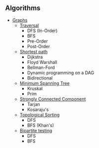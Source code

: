 ## Algorithms

+ [Graphs](https://github.com/Abdelrhman-Samir-99/Preparation-Library/tree/main/Problem%20Solving/Algorithms/Graph)
  + [Traversal](https://github.com/Abdelrhman-Samir-99/Preparation-Library/tree/main/Problem%20Solving/Algorithms/Graph#traversal)
    + DFS (In-Order)
    + BFS
    + Pre-Order
    + Post-Order
  + [Shortest path](https://github.com/Abdelrhman-Samir-99/Preparation-Library/tree/main/Problem%20Solving/Algorithms/Graph#shortest-path-on-weighted-graphs)
    + Dijkstra
    + Floyd Warshall
    + Bellman-Ford
    + Dynamic programming on a DAG
    + Bidirectional
  + [Minimum Spanning Tree](https://github.com/Abdelrhman-Samir-99/Preparation-Library/tree/main/Problem%20Solving/Algorithms/Graph#-minimum-spanning-tree-mst-)
    + Kruskal
    + Prim
  + [Strongly Connected Component](https://github.com/Abdelrhman-Samir-99/Preparation-Library/tree/main/Problem%20Solving/Algorithms/Graph#-strongly-connected-components-scc-)
    + Tarjan
    + Kosaraju's
  + [Topological Sorting](https://github.com/Abdelrhman-Samir-99/Preparation-Library/tree/main/Problem%20Solving/Algorithms/Graph#-topological-sorting-)
    + DFS
    + BFS (Khan's)
  + [Bipartite testing](https://github.com/Abdelrhman-Samir-99/Preparation-Library/tree/main/Problem%20Solving/Algorithms/Graph#-bipartite-test-)
    + DFS
    + BFS
